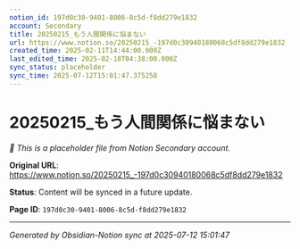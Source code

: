 ```yaml
---
notion_id: 197d0c30-9401-8006-8c5d-f8dd279e1832
account: Secondary
title: 20250215_もう人間関係に悩まない
url: https://www.notion.so/20250215_-197d0c30940180068c5df8dd279e1832
created_time: 2025-02-11T14:44:00.000Z
last_edited_time: 2025-02-18T04:38:00.000Z
sync_status: placeholder
sync_time: 2025-07-12T15:01:47.375258
---
```


# 20250215_もう人間関係に悩まない

*🔄 This is a placeholder file from Notion Secondary account.*

**Original URL**: https://www.notion.so/20250215_-197d0c30940180068c5df8dd279e1832

**Status**: Content will be synced in a future update.

**Page ID**: `197d0c30-9401-8006-8c5d-f8dd279e1832`

---

*Generated by Obsidian-Notion sync at 2025-07-12 15:01:47*
